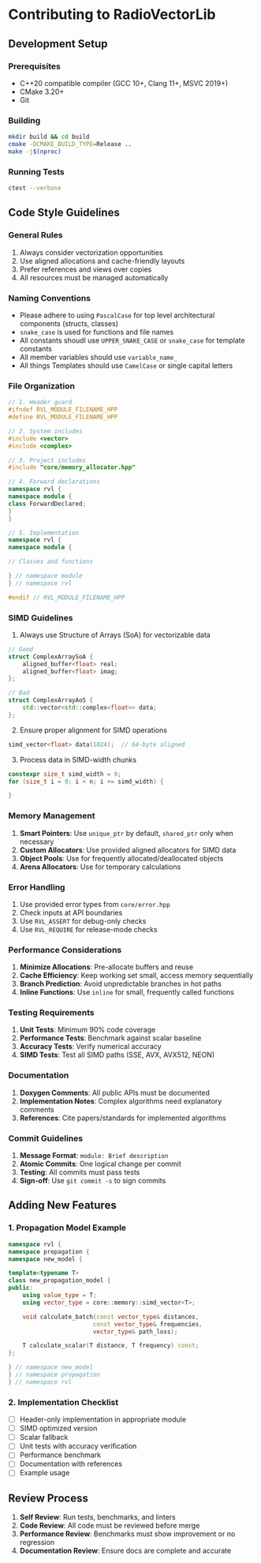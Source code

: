 # Contributing to RadioVectorLib

## Development Setup

### Prerequisites
- C++20 compatible compiler (GCC 10+, Clang 11+, MSVC 2019+)
- CMake 3.20+
- Git

### Building
```bash
mkdir build && cd build
cmake -DCMAKE_BUILD_TYPE=Release ..
make -j$(nproc)
```

### Running Tests
```bash
ctest --verbose
```

## Code Style Guidelines

### General Rules
1. Always consider vectorization opportunities
2. Use aligned allocations and cache-friendly layouts
3. Prefer references and views over copies
4. All resources must be managed automatically

### Naming Conventions
- Please adhere to using `PascalCase` for top level architectural components (structs, classes)
- `snake_case` is used for functions and file names
- All constants shoudl use `UPPER_SNAKE_CASE` or `snake_case` for template constants
- All member variables should use `variable_name_`
- All things Templates should use `CamelCase` or single capital letters

### File Organization
```cpp
// 1. Header guard
#ifndef RVL_MODULE_FILENAME_HPP
#define RVL_MODULE_FILENAME_HPP

// 2. System includes
#include <vector>
#include <complex>

// 3. Project includes
#include "core/memory_allocator.hpp"

// 4. Forward declarations
namespace rvl {
namespace module {
class ForwardDeclared;
}
}

// 5. Implementation
namespace rvl {
namespace module {

// Classes and functions

} // namespace module
} // namespace rvl

#endif // RVL_MODULE_FILENAME_HPP
```

### SIMD Guidelines

1. Always use Structure of Arrays (SoA) for vectorizable data
```cpp
// Good
struct ComplexArraySoA {
    aligned_buffer<float> real;
    aligned_buffer<float> imag;
};

// Bad
struct ComplexArrayAoS {
    std::vector<std::complex<float>> data;
};
```

2. Ensure proper alignment for SIMD operations
```cpp
simd_vector<float> data(1024);  // 64-byte aligned
```

3. Process data in SIMD-width chunks
```cpp
constexpr size_t simd_width = 8;
for (size_t i = 0; i < n; i += simd_width) {

}
```

### Memory Management

1. **Smart Pointers**: Use `unique_ptr` by default, `shared_ptr` only when necessary
2. **Custom Allocators**: Use provided aligned allocators for SIMD data
3. **Object Pools**: Use for frequently allocated/deallocated objects
4. **Arena Allocators**: Use for temporary calculations

### Error Handling

1. Use provided error types from `core/error.hpp`
2. Check inputs at API boundaries
3. Use `RVL_ASSERT` for debug-only checks
4. Use `RVL_REQUIRE` for release-mode checks

### Performance Considerations

1. **Minimize Allocations**: Pre-allocate buffers and reuse
2. **Cache Efficiency**: Keep working set small, access memory sequentially
3. **Branch Prediction**: Avoid unpredictable branches in hot paths
4. **Inline Functions**: Use `inline` for small, frequently called functions

### Testing Requirements

1. **Unit Tests**: Minimum 90% code coverage
2. **Performance Tests**: Benchmark against scalar baseline
3. **Accuracy Tests**: Verify numerical accuracy
4. **SIMD Tests**: Test all SIMD paths (SSE, AVX, AVX512, NEON)

### Documentation

1. **Doxygen Comments**: All public APIs must be documented
2. **Implementation Notes**: Complex algorithms need explanatory comments
3. **References**: Cite papers/standards for implemented algorithms

### Commit Guidelines

1. **Message Format**: `module: Brief description`
2. **Atomic Commits**: One logical change per commit
3. **Testing**: All commits must pass tests
4. **Sign-off**: Use `git commit -s` to sign commits

## Adding New Features

### 1. Propagation Model Example
```cpp
namespace rvl {
namespace propagation {
namespace new_model {

template<typename T>
class new_propagation_model {
public:
    using value_type = T;
    using vector_type = core::memory::simd_vector<T>;

    void calculate_batch(const vector_type& distances,
                        const vector_type& frequencies,
                        vector_type& path_loss);

    T calculate_scalar(T distance, T frequency) const;
};

} // namespace new_model
} // namespace propagation
} // namespace rvl
```

### 2. Implementation Checklist
- [ ] Header-only implementation in appropriate module
- [ ] SIMD optimized version
- [ ] Scalar fallback
- [ ] Unit tests with accuracy verification
- [ ] Performance benchmark
- [ ] Documentation with references
- [ ] Example usage

## Review Process

1. **Self Review**: Run tests, benchmarks, and linters
2. **Code Review**: All code must be reviewed before merge
3. **Performance Review**: Benchmarks must show improvement or no regression
4. **Documentation Review**: Ensure docs are complete and accurate